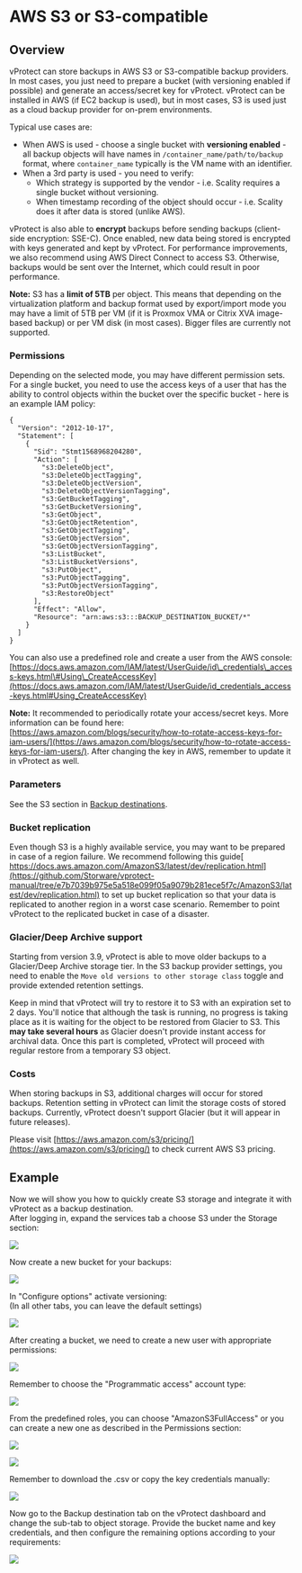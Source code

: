 # AWS S3 or S3-compatible

## Overview

vProtect can store backups in AWS S3 or S3-compatible backup providers. In most cases, you just need to prepare a bucket \(with versioning enabled if possible\) and generate an access/secret key for vProtect. vProtect can be installed in AWS \(if EC2 backup is used\), but in most cases, S3 is used just as a cloud backup provider for on-prem environments.

Typical use cases are:

* When AWS is used - choose a single bucket with **versioning enabled** - all backup objects will have names in `/container_name/path/to/backup` format, where `container_name` typically is the VM name with an identifier.
* When a 3rd party is used - you need to verify:
  * Which strategy is supported by the vendor - i.e. Scality requires a single bucket without versioning.
  * When timestamp recording of the object should occur - i.e. Scality does it after data is stored \(unlike AWS\).

vProtect is also able to **encrypt** backups before sending backups \(client-side encryption: SSE-C\). Once enabled, new data being stored is encrypted with keys generated and kept by vProtect. For performance improvements, we also recommend using AWS Direct Connect to access S3. Otherwise, backups would be sent over the Internet, which could result in poor performance.

**Note:** S3 has a **limit of 5TB** per object. This means that depending on the virtualization platform and backup format used by export/import mode you may have a limit of 5TB per VM \(if it is Proxmox VMA or Citrix XVA image-based backup\) or per VM disk \(in most cases\). Bigger files are currently not supported.

### Permissions

Depending on the selected mode, you may have different permission sets. For a single bucket, you need to use the access keys of a user that has the ability to control objects within the bucket over the specific bucket - here is an example IAM policy:

```text
{
  "Version": "2012-10-17",
  "Statement": [
    {
      "Sid": "Stmt1568968204280",
      "Action": [
        "s3:DeleteObject",
        "s3:DeleteObjectTagging",
        "s3:DeleteObjectVersion",
        "s3:DeleteObjectVersionTagging",
        "s3:GetBucketTagging",
        "s3:GetBucketVersioning",
        "s3:GetObject",
        "s3:GetObjectRetention",
        "s3:GetObjectTagging",
        "s3:GetObjectVersion",
        "s3:GetObjectVersionTagging",
        "s3:ListBucket",
        "s3:ListBucketVersions",
        "s3:PutObject",
        "s3:PutObjectTagging",
        "s3:PutObjectVersionTagging",
        "s3:RestoreObject"
      ],
      "Effect": "Allow",
      "Resource": "arn:aws:s3:::BACKUP_DESTINATION_BUCKET/*"
    }
  ]
}
```

You can also use a predefined role and create a user from the AWS console:  
[https://docs.aws.amazon.com/IAM/latest/UserGuide/id\_credentials\_access-keys.html\#Using\_CreateAccessKey](https://docs.aws.amazon.com/IAM/latest/UserGuide/id_credentials_access-keys.html#Using_CreateAccessKey)

**Note:** It recommended to periodically rotate your access/secret keys. More information can be found here: [https://aws.amazon.com/blogs/security/how-to-rotate-access-keys-for-iam-users/](https://aws.amazon.com/blogs/security/how-to-rotate-access-keys-for-iam-users/). After changing the key in AWS, remember to update it in vProtect as well.

### Parameters

See the S3 section in [Backup destinations](aws-s3-or-s3-compatible.md).

### Bucket replication

Even though S3 is a highly available service, you may want to be prepared in case of a region failure. We recommend following this guide[ https://docs.aws.amazon.com/AmazonS3/latest/dev/replication.html](https://github.com/Storware/vprotect-manual/tree/e7b7039b975e5a518e099f05a9079b281ece5f7c/AmazonS3/latest/dev/replication.html) to set up bucket replication so that your data is replicated to another region in a worst case scenario. Remember to point vProtect to the replicated bucket in case of a disaster.

### Glacier/Deep Archive support

Starting from version 3.9, vProtect is able to move older backups to a Glacier/Deep Archive storage tier. In the S3 backup provider settings, you need to enable the `Move old versions to other storage class` toggle and provide extended retention settings.

Keep in mind that vProtect will try to restore it to S3 with an expiration set to 2 days. You'll notice that although the task is running, no progress is taking place as it is waiting for the object to be restored from Glacier to S3. This **may take several hours** as Glacier doesn't provide instant access for archival data. Once this part is completed, vProtect will proceed with regular restore from a temporary S3 object.

### Costs

When storing backups in S3, additional charges will occur for stored backups. Retention setting in vProtect can limit the storage costs of stored backups. Currently, vProtect doesn't support Glacier \(but it will appear in future releases\).

Please visit [https://aws.amazon.com/s3/pricing/](https://aws.amazon.com/s3/pricing/) to check current AWS S3 pricing.

## Example

Now we will show you how to quickly create S3 storage and integrate it with vProtect as a backup destination.  
After logging in, expand the services tab a choose S3 under the Storage section:

![](../../../.gitbook/assets/object-storage-aws-bucket.jpg)

Now create a new bucket for your backups:

![](../../../.gitbook/assets/object-storage-aws-bucket-2.jpg)

In "Configure options" activate versioning:  
\(In all other tabs, you can leave the default settings\)

![](../../../.gitbook/assets/object-storage-aws-bucket-3.jpg)

After creating a bucket, we need to create a new user with appropriate permissions:

![](../../../.gitbook/assets/object-storage-aws-iam.jpg)

Remember to choose the "Programmatic access" account type:

![](../../../.gitbook/assets/object-storage-aws-iam-user.jpg)

From the predefined roles, you can choose "AmazonS3FullAccess" or you can create a new one as described in the Permissions section:

![](../../../.gitbook/assets/object-storage-aws-iam-user-2.jpg)

![](../../../.gitbook/assets/object-storage-aws-iam-user-3.jpg)

Remember to download the .csv or copy the key credentials manually:

![](../../../.gitbook/assets/object-storage-aws-iam-user-4.jpg)

Now go to the Backup destination tab on the vProtect dashboard and change the sub-tab to object storage. Provide the bucket name and key credentials, and then configure the remaining options according to your requirements:

![](../../../.gitbook/assets/backup-destinations-object-storage-aws.jpg)


